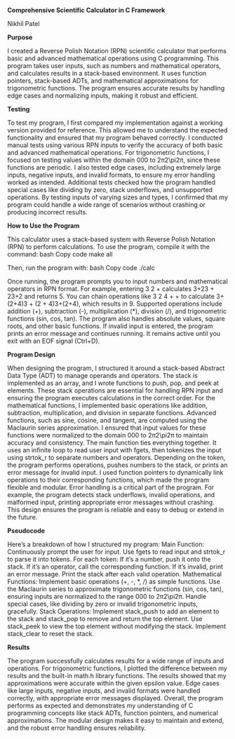 **Comprehensive Scientific Calculator in C Framework**


Nikhil Patel 


**Purpose**


I created a Reverse Polish Notation (RPN) scientific calculator that performs basic and advanced mathematical operations using C programming. This program takes user inputs, such as numbers and mathematical operators, and calculates results in a stack-based environment. It uses function pointers, stack-based ADTs, and mathematical approximations for trigonometric functions. The program ensures accurate results by handling edge cases and normalizing inputs, making it robust and efficient.

**Testing**


To test my program, I first compared my implementation against a working version provided for reference. This allowed me to understand the expected functionality and ensured that my program behaved correctly. I conducted manual tests using various RPN inputs to verify the accuracy of both basic and advanced mathematical operations.
For trigonometric functions, I focused on testing values within the domain 000 to 2π2\pi2π, since these functions are periodic. I also tested edge cases, including extremely large inputs, negative inputs, and invalid formats, to ensure my error handling worked as intended. Additional tests checked how the program handled special cases like dividing by zero, stack underflows, and unsupported operations. By testing inputs of varying sizes and types, I confirmed that my program could handle a wide range of scenarios without crashing or producing incorrect results.

**How to Use the Program**


This calculator uses a stack-based system with Reverse Polish Notation (RPN) to perform calculations. To use the program, compile it with the command:
bash
Copy code
make all

Then, run the program with:
bash
Copy code
./calc

Once running, the program prompts you to input numbers and mathematical operators in RPN format. For example, entering 3 2 + calculates 3+23 + 23+2 and returns 5. You can chain operations like 3 2 4 + + to calculate 3+(2+4)3 + (2 + 4)3+(2+4), which results in 9. Supported operations include addition (+), subtraction (-), multiplication (*), division (/), and trigonometric functions (sin, cos, tan). The program also handles absolute values, square roots, and other basic functions.
If invalid input is entered, the program prints an error message and continues running. It remains active until you exit with an EOF signal (Ctrl+D).

**Program Design**


When designing the program, I structured it around a stack-based Abstract Data Type (ADT) to manage operands and operators. The stack is implemented as an array, and I wrote functions to push, pop, and peek at elements. These stack operations are essential for handling RPN input and ensuring the program executes calculations in the correct order.
For the mathematical functions, I implemented basic operations like addition, subtraction, multiplication, and division in separate functions. Advanced functions, such as sine, cosine, and tangent, are computed using the Maclaurin series approximation. I ensured that input values for these functions were normalized to the domain 000 to 2π2\pi2π to maintain accuracy and consistency.
The main function ties everything together. It uses an infinite loop to read user input with fgets, then tokenizes the input using strtok_r to separate numbers and operators. Depending on the token, the program performs operations, pushes numbers to the stack, or prints an error message for invalid input. I used function pointers to dynamically link operations to their corresponding functions, which made the program flexible and modular.
Error handling is a critical part of the program. For example, the program detects stack underflows, invalid operations, and malformed input, printing appropriate error messages without crashing. This design ensures the program is reliable and easy to debug or extend in the future.

**Pseudocode**


Here’s a breakdown of how I structured my program:
Main Function:
Continuously prompt the user for input.
Use fgets to read input and strtok_r to parse it into tokens.
For each token:
If it’s a number, push it onto the stack.
If it’s an operator, call the corresponding function.
If it’s invalid, print an error message.
Print the stack after each valid operation.
Mathematical Functions:
Implement basic operations (+, -, *, /) as simple functions.
Use the Maclaurin series to approximate trigonometric functions (sin, cos, tan), ensuring inputs are normalized to the range 000 to 2π2\pi2π.
Handle special cases, like dividing by zero or invalid trigonometric inputs, gracefully.
Stack Operations:
Implement stack_push to add an element to the stack and stack_pop to remove and return the top element.
Use stack_peek to view the top element without modifying the stack.
Implement stack_clear to reset the stack.

**Results**


The program successfully calculates results for a wide range of inputs and operations. For trigonometric functions, I plotted the difference between my results and the built-in math.h library functions. The results showed that my approximations were accurate within the given epsilon value. Edge cases like large inputs, negative inputs, and invalid formats were handled correctly, with appropriate error messages displayed.
Overall, the program performs as expected and demonstrates my understanding of C programming concepts like stack ADTs, function pointers, and numerical approximations. The modular design makes it easy to maintain and extend, and the robust error handling ensures reliability.

